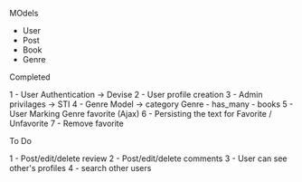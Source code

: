 MOdels
- User
- Post
- Book
- Genre

Completed

1 - User Authentication -> Devise
2 - User profile creation
3 - Admin privilages  -> STI
4 - Genre Model -> category
    Genre - has_many - books
5 - User Marking Genre favorite (Ajax)
6 - Persisting the text for Favorite / Unfavorite
7 - Remove favorite 

To Do    

1 - Post/edit/delete review
2 - Post/edit/delete comments
3 - User can see other's profiles
4 - search other users

